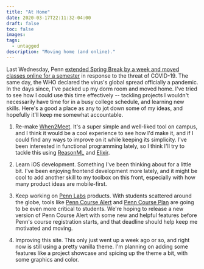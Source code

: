 ```yaml
---
title: "At Home"
date: 2020-03-17T22:11:32-04:00
draft: false 
toc: false
images:
tags:
  - untagged
description: "Moving home (and online)."
---
```


Last Wednesday, Penn [extended Spring Break by a week and moved classes 
online for a semester][1] in response to the threat of COVID-19. 
The same day, the WHO declared the virus's global spread officially a 
pandemic. In the days since, I've packed up my dorm room and moved home.
I've tried
to see how I could use this time effectively -- tackling projects I wouldn't
necessarily have time for in a busy college schedule, and learning new
skills. Here's a good a place as any to jot down some of my ideas, and
hopefully it'll keep me somewhat accountable.

1. Re-make [When2Meet](https://when2meet.com). It's a super simple and well-liked
tool on campus, and I think it would be a cool experience to see how I'd
make it, and if I could find any ways to improve on it while keeping its
simplicity. I've been interested in functional programming lately, so I
think I'll try to tackle this using [ReasonML][2] and [Elixir][3].

2. Learn iOS development. Something I've been thinking about for a little
bit. I've been enjoying frontend development more lately, and it might
be cool to add another skill to my toolbox on this front, especially
with how many product ideas are mobile-first.

3. Keep working on [Penn Labs](https://pennlabs.org) products. With students
scattered around the globe, tools like [Penn Course 
Alert](https://penncoursealert.com) and [Penn Course Plan](https://penncourseplan.com) are
going to be even more critical to students. We're hoping to release a new
version of Penn Course Alert with some new and helpful features before
Penn's course registration starts, and that deadline should help keep me
motivated and moving.

4. Improving this site. This only just went up a week ago or so, and right
now is still using a pretty vanilla theme. I'm planning on adding some
features like a project showcase and spicing up the theme a bit, with some
graphics and color.


[1]: https://www.thedp.com/article/2020/03/penn-coronavirus-online-classes-spring-semester
[2]: https://reasonml.github.io/
[3]: https://elixir-lang.org/
